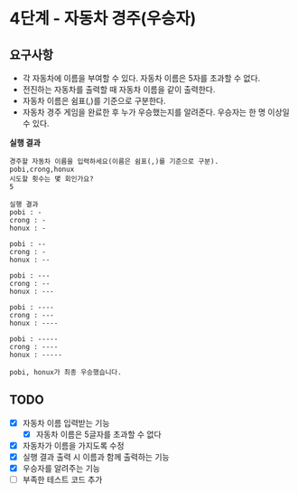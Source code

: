 # 4단계 - 자동차 경주(우승자)
## 요구사항
- 각 자동차에 이름을 부여할 수 있다. 자동차 이름은 5자를 초과할 수 없다.
- 전진하는 자동차를 출력할 때 자동차 이름을 같이 출력한다.
- 자동차 이름은 쉼표(,)를 기준으로 구분한다.
- 자동차 경주 게임을 완료한 후 누가 우승했는지를 알려준다. 우승자는 한 명 이상일 수 있다.

**실행 결과**
```
경주할 자동차 이름을 입력하세요(이름은 쉼표(,)를 기준으로 구분).
pobi,crong,honux
시도할 횟수는 몇 회인가요?
5

실행 결과
pobi : -
crong : -
honux : -

pobi : --
crong : -
honux : --

pobi : ---
crong : --
honux : ---

pobi : ----
crong : ---
honux : ----

pobi : -----
crong : ----
honux : -----

pobi, honux가 최종 우승했습니다.
```

## TODO
- [x] 자동차 이름 입력받는 기능
  - [x] 자동차 이름은 5글자를 초과할 수 없다
- [x] 자동차가 이름을 가지도록 수정
- [x] 실행 결과 출력 시 이름과 함께 출력하는 기능
- [x] 우승자를 알려주는 기능
- [ ] 부족한 테스트 코드 추가